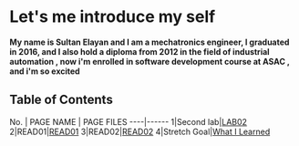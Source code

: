 # Let's me introduce my self 
**My name is Sultan Elayan and I am a mechatronics engineer, I graduated in 2016, and I also hold a diploma from 2012 in the field of industrial automation , now i'm enrolled in software development course at ASAC , and i'm so excited**

## Table of Contents

No. | PAGE NAME | PAGE FILES
----|------
1|Second lab|[LAB02](LAB02)
2|READ01|[READ01](READ01)
3|READ02|[READ02](READ02)
4|Stretch Goal|[What I Learned](What)
